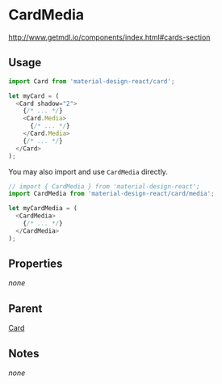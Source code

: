 # CardMedia

http://www.getmdl.io/components/index.html#cards-section


## Usage

```javascript
import Card from 'material-design-react/card';

let myCard = (
  <Card shadow="2">
    {/* ... */}
    <Card.Media>
      {/* ... */}
    </Card.Media>
    {/* ... */}
  </Card>
);
```

You may also import and use `CardMedia` directly.

```javascript
// import { CardMedia } from 'material-design-react';
import CardMedia from 'material-design-react/card/media';

let myCardMedia = (
  <CardMedia>
    {/* ... */}
  </CardMedia>
);
```


## Properties

*none*


## Parent

[Card](../README.md)


## Notes
*none*
